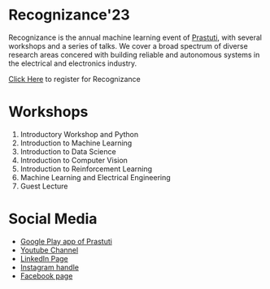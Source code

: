 # Recognizance'23

Recognizance is the annual machine learning event of [Prastuti](https://prastuti.in), with several workshops and a series of talks. We cover a broad spectrum of diverse research areas concered with building reliable and autonomous systems in the electrical and electronics industry.

[Click Here](https://prastuti.in/recognizance) to register for Recognizance

# Workshops

1. Introductory Workshop and Python
2. Introduction to Machine Learning
3. Introduction to Data Science
4. Introduction to Computer Vision
5. Introduction to Reinforcement Learning
6. Machine Learning and Electrical Engineering
7. Guest Lecture

# Social Media

- [Google Play app of Prastuti](https://play.google.com/store/apps/details?id=com.prastuti.prastuti_23&hl=en_IN&gl=US)
- [Youtube Channel](https://www.youtube.com/@prastuti2023)
- [LinkedIn Page](https://www.linkedin.com/company/prastuti/)
- [Instagram handle](https://www.instagram.com/prastuti.iitbhu/)
- [Facebook page](https://www.facebook.com/prastuti.iitbhu)
